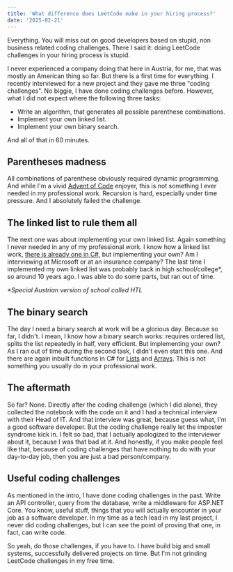 ```yaml
---
title: 'What difference does LeetCode make in your hiring process?'
date: '2025-02-21'
---
```


Everything. You will miss out on good developers based on stupid, non business related coding challenges. There I said it: doing LeetCode challenges in your hiring process is stupid.

I never experienced a company doing that here in Austria, for me, that was mostly an American thing so far. But there is a first time for everything. I recently interviewed for a new project and they gave me three "coding challenges". No biggie, I have done coding challenges before. However, what I did not expect where the following three tasks:

- Write an algorithm, that generates all possible parenthese combinations.
- Implement your own linked list.
- Implement your own binary search.

And all of that in 60 minutes.

## Parentheses madness

All combinations of parenthese obviously required dynamic programming. And while I'm a vivid [Advent of Code](https://adventofcode.com/) enjoyer, this is not something I ever needed in my professional work. Recursion is hard, especially under time pressure. And I absolutely failed the challenge.

## The linked list to rule them all

The next one was about implementing your own linked list. Again something I never needed in any of my professional work. I know how a linked list work, [there is already one in C#](https://learn.microsoft.com/en-us/dotnet/api/system.collections.generic.linkedlist-1?view=net-9.0), but implementing your own? Am I interviewing at Microsoft or at an insurance company? The last time I implemented my own linked list was probably back in high school/college*, so around 10 years ago. I was able to do some parts, but ran out of time.

_*Special Austrian version of school called HTL_

## The binary search

The day I need a binary search at work will be a glorious day. Because so far, I didn't. I mean, I know how a binary search works: requires ordered list, splits the list repeatedly in half, very efficient. But implementing your own? As I ran out of time during the second task, I didn't even start this one. And there are again inbuilt functions in C# for [Lists](https://learn.microsoft.com/en-us/dotnet/api/system.collections.generic.list-1.binarysearch?view=net-9.0) and [Arrays](https://learn.microsoft.com/en-us/dotnet/api/system.array.binarysearch?view=net-9.0). This is not something you usually do in your professional work.

## The aftermath

So far? None. Directly after the coding challenge (which I did alone), they collected the notebook with the code on it and I had a technical interview with their Head of IT. And that interview was great, because guess what, I'm a good software developer. But the coding challenge really let the imposter syndrome kick in. I felt so bad, that I actually apologized to the interviewer about it, because I was that bad at it. And honestly, if you make people feel like that, because of coding challenges that have nothing to do with your day-to-day job, then you are just a bad person/company.

## Useful coding challenges

As mentioned in the intro, I have done coding challenges in the past. Write an API controller, query from the database, write a middleware for ASP.NET Core. You know, useful stuff, things that you will actually encounter in your job as a software developer. In my time as a tech lead in my last project, I never did coding challenges, but I can see the point of proving that one, in fact, can write code.

So yeah, do those challenges, if you have to. I have build big and small systems, successfully delivered projects on time. But I'm not grinding LeetCode challenges in my free time.
